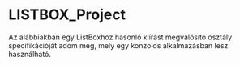 # LISTBOX_Project
Az alábbiakban egy ListBoxhoz hasonló kiírást megvalósító osztály specifikációját adom meg, mely egy konzolos alkalmazásban lesz használható.
